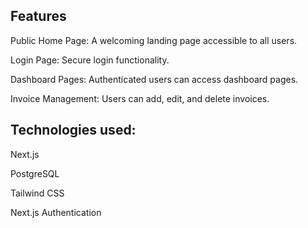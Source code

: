 ## Features

Public Home Page: A welcoming landing page accessible to all users.

Login Page: Secure login functionality.

Dashboard Pages: Authenticated users can access dashboard pages.

Invoice Management: Users can add, edit, and delete invoices.

## Technologies used:

Next.js

PostgreSQL

Tailwind CSS

Next.js Authentication
